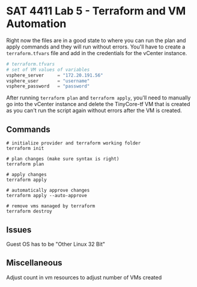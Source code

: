 # SAT 4411 Lab 5 - Terraform and VM Automation

Right now the files are in a good state to where you can run the plan and apply commands and they will run without errors. You'll have to create a `terraform.tfvars` file and add in the credentials for the vCenter instance.

```tf
# terraform.tfvars
# set of VM values of variables
vsphere_server     = "172.20.191.56"
vsphere_user       = "username"
vsphere_password   = "password"
```

After running `terraform plan` and `terraform apply`, you'll need to manually go into the vCenter instance and delete the TinyCore-tf VM that is created as you can't run the script again without errors after the VM is created.

## Commands

```
# initialize provider and terraform working folder
terraform init

# plan changes (make sure syntax is right)
terraform plan

# apply changes
terraform apply

# automatically approve changes
terraform apply --auto-approve

# remove vms managed by terraform
terraform destroy
```

## Issues

Guest OS has to be "Other Linux 32 Bit"

## Miscellaneous

Adjust count in vm resources to adjust number of VMs created
